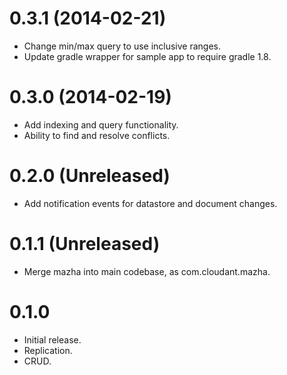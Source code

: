 # 0.3.1  (2014-02-21)

- Change min/max query to use inclusive ranges.
- Update gradle wrapper for sample app to require gradle 1.8.

# 0.3.0  (2014-02-19)

- Add indexing and query functionality.
- Ability to find and resolve conflicts.

# 0.2.0 (Unreleased)

- Add notification events for datastore and document changes.

# 0.1.1 (Unreleased)

- Merge mazha into main codebase, as com.cloudant.mazha.

# 0.1.0

- Initial release.
- Replication.
- CRUD.
